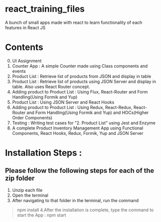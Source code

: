 # react_training_files
A bunch of small apps made with react to learn functionality of each features in React JS

# Contents
0. UI Assignment
1. Counter App : A simple Counter made using Class components and events
2. Product List : Retrieve list of products from JSON and display in table
3. Product List : Retrieve list of products using JSON Server and display in table. Also uses React Router concept.
4. Adding product to Product List : Using Flux, React-Router and Form Handling(Using Formik and Yup)
5. Product List : Using JSON Server and React Hooks
6. Adding product to Product List : Using Redux, React-Redux, React-Router and Form Handling(Using Formik and Yup) and HOCs(Higher Order Components)
7. Testing : Writing test cases for "2. Product List" using Jest and Enzyme
8. A complete Product Inventory Management App using Functional Components, React Hooks, Redux, Formik, Yup and JSON Server

# Installation Steps :
## Please follow the following steps for each of the zip folder

1. Unzip each file
2. Open the terminal
3. After navigating to that folder in the terminal, run the command
> npm install
4.After the installation is complete, type the command to start the App :
> npm start
